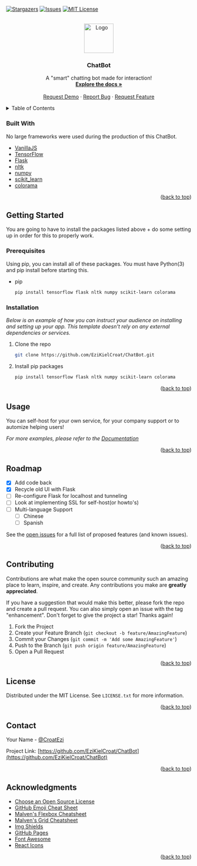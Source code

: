 <div id="top"></div>

[![Stargazers][stars-shield]][stars-url]
[![Issues][issues-shield]][issues-url]
[![MIT License][license-shield]][license-url]

<!-- PROJECT LOGO -->
<br />
<div align="center">
  <a href="https://github.com/EziKielCroat/ChatBot">
    <img src="images/logo.png" alt="Logo" width="80" height="80">
  </a>

  <h3 align="center">ChatBot</h3>

  <p align="center">
    A "smart" chatting bot made for interaction!
    <br />
    <a href="#about-the-project"><strong>Explore the docs »</strong></a>
    <br />
    <br />
    <a href="pravoslavci.kozow.com">Request Demo</a>
    ·
    <a href="https://github.com/EziKielCroat/ChatBot/issues">Report Bug</a>
    ·
    <a href="https://github.com/EziKielCroat/ChatBot/issues">Request Feature</a>
  </p>
</div>

<!-- TABLE OF CONTENTS -->
<details>
  <summary>Table of Contents</summary>
  <ol>
      <ul>
        <li><a href="#built-with">Built With</a></li>
      </ul>
    <li>
      <a href="#getting-started">Getting Started</a>
      <ul>
        <li><a href="#prerequisites">Prerequisites</a></li>
        <li><a href="#installation">Installation</a></li>
      </ul>
    </li>
    <li><a href="#usage">Usage</a></li>
    <li><a href="#roadmap">Roadmap</a></li>
    <li><a href="#contributing">Contributing</a></li>
    <li><a href="#license">License</a></li>
    <li><a href="#contact">Contact</a></li>
    <li><a href="#acknowledgments">Acknowledgments</a></li>
  </ol>
</details>

### Built With

No large frameworks were used during the production of this ChatBot.

* [VanillaJS](http://vanilla-js.com/)
* [TensorFlow](https://www.tensorflow.org/)
* [Flask](https://flask.palletsprojects.com/en/2.0.x/)
* [nltk](https://angular.io/)
* [numpy](https://svelte.dev/)
* [scikit_learn](https://laravel.com)
* [colorama](https://laravel.com)

<p align="right">(<a href="#top">back to top</a>)</p>



<!-- GETTING STARTED -->
## Getting Started

You are going to have to install the packages listed above + do some setting up in order for this to properly work.

### Prerequisites

Using pip, you can install all of these packages. You must have Python(3) and pip install before starting this.

* pip
  ```sh
  pip install tensorflow flask nltk numpy scikit-learn colorama
  ```

### Installation

_Below is an example of how you can instruct your audience on installing and setting up your app. This template doesn't rely on any external dependencies or services._

1. Clone the repo
   ```sh
   git clone https://github.com/EziKielCroat/ChatBot.git
   ```
2. Install pip packages
   ```sh
   pip install tensorflow flask nltk numpy scikit-learn colorama
   ```

<p align="right">(<a href="#top">back to top</a>)</p>



<!-- USAGE EXAMPLES -->
## Usage

You can self-host for your own service, for your company support or to automize helping users!
<!-- screenshots -->
_For more examples, please refer to the [Documentation](https://example.com)_

<p align="right">(<a href="#top">back to top</a>)</p>



## Roadmap

- [x] Add code back
- [x] Recycle old UI with Flask
- [ ] Re-configure Flask for localhost and tunneling
- [ ] Look at implementing SSL for self-host(or howto's)
- [ ] Multi-language Support
    - [ ] Chinese
    - [ ] Spanish

See the [open issues](https://github.com/EziKielCroat/ChatBot/issues) for a full list of proposed features (and known issues).

<p align="right">(<a href="#top">back to top</a>)</p>



<!-- CONTRIBUTING -->
## Contributing

Contributions are what make the open source community such an amazing place to learn, inspire, and create. Any contributions you make are **greatly appreciated**.

If you have a suggestion that would make this better, please fork the repo and create a pull request. You can also simply open an issue with the tag "enhancement".
Don't forget to give the project a star! Thanks again!

1. Fork the Project
2. Create your Feature Branch (`git checkout -b feature/AmazingFeature`)
3. Commit your Changes (`git commit -m 'Add some AmazingFeature'`)
4. Push to the Branch (`git push origin feature/AmazingFeature`)
5. Open a Pull Request

<p align="right">(<a href="#top">back to top</a>)</p>



<!-- LICENSE -->
## License

Distributed under the MIT License. See `LICENSE.txt` for more information.

<p align="right">(<a href="#top">back to top</a>)</p>



<!-- CONTACT -->
## Contact

Your Name - [@CroatEzi](https://twitter.com/CroatEzi)

Project Link: [https://github.com/EziKielCroat/ChatBot](https://github.com/EziKielCroat/ChatBot)

<p align="right">(<a href="#top">back to top</a>)</p>

## Acknowledgments

* [Choose an Open Source License](https://choosealicense.com)
* [GitHub Emoji Cheat Sheet](https://www.webpagefx.com/tools/emoji-cheat-sheet)
* [Malven's Flexbox Cheatsheet](https://flexbox.malven.co/)
* [Malven's Grid Cheatsheet](https://grid.malven.co/)
* [Img Shields](https://shields.io)
* [GitHub Pages](https://pages.github.com)
* [Font Awesome](https://fontawesome.com)
* [React Icons](https://react-icons.github.io/react-icons/search)

<p align="right">(<a href="#top">back to top</a>)</p>


<!-- MARKDOWN LINKS & IMAGES -->
<!-- https://www.markdownguide.org/basic-syntax/#reference-style-links -->
[contributors-shield]: https://img.shields.io/github/contributors/othneildrew/Best-README-Template.svg?style=for-the-badge
[contributors-url]: https://github.com/EziKielCroat/ChatBot/graphs/contributors
[forks-shield]: https://img.shields.io/github/forks/othneildrew/Best-README-Template.svg?style=for-the-badge
[forks-url]: https://github.com/EziKielCroat/ChatBot/network/members
[stars-shield]: https://img.shields.io/github/stars/othneildrew/Best-README-Template.svg?style=for-the-badge
[stars-url]: https://github.com/EziKielCroat/ChatBot/stargazers
[issues-shield]: https://img.shields.io/github/issues/othneildrew/Best-README-Template.svg?style=for-the-badge
[issues-url]: https://github.com/EziKielCroat/ChatBot/issues
[license-shield]: https://img.shields.io/github/license/othneildrew/Best-README-Template.svg?style=for-the-badge
[license-url]: https://github.com/EziKielCroat/ChatBot/blob/master/LICENSE.txt
